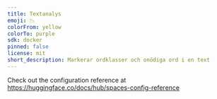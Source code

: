 ```yaml
---
title: Textanalys
emoji: 📉
colorFrom: yellow
colorTo: purple
sdk: docker
pinned: false
license: mit
short_description: Markerar ordklasser och onödiga ord i en text
---
```


Check out the configuration reference at https://huggingface.co/docs/hub/spaces-config-reference

